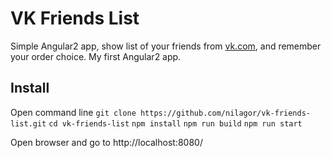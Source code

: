 #  VK Friends List
Simple Angular2 app, show list of your friends from [vk.com](http://vk.com), and remember your order choice.
My first Angular2 app.
## Install
Open command line
`git clone https://github.com/nilagor/vk-friends-list.git`
`cd vk-friends-list`
`npm install`
`npm run build`
`npm run start`

Open browser and go to http://localhost:8080/
